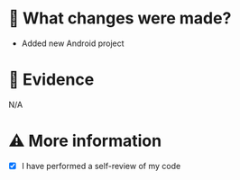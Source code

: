 # 🚀 What changes were made? 

- Added new Android project

# 👀 Evidence #

N/A

# ⚠ More information #

- [x] I have performed a self-review of my code